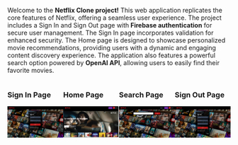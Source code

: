 <p>Welcome to the <b>Netflix Clone project!</b> This web application replicates the core features of Netflix, offering a seamless user experience. The project includes a Sign In and Sign Out page with<b> Firebase authentication</b> for secure user management. The Sign In page incorporates validation for enhanced security. The Home page is designed to showcase personalized movie recommendations, providing users with a dynamic and engaging content discovery experience. The application also features a powerful search option powered by <b>OpenAI API</b>, allowing users to easily find their favorite movies. </p>
<div style="display: flex;">
  <div style="flex: 1;">
  <h3>Sign In Page</h3>
  <img
  src="./public/signInPage.png"
  alt="SignIn Page"
  title="SignIn Page"
  style="width: 300px">
  </div>
  <div style="flex: 1;">
  <h3>Home Page</h3>
   <img
  src="./public/homePage.png"
  alt="Home Page"
  title="Home Page"
  style="width: 300px">
  </div>
  <div style="flex: 1;">
  <h3>Search Page</h3>
   <img
  src="./public/SearchPage.png"
  alt="Search Page"
  title="Search Page"
  style="width: 300px">
  </div>
  <div style="flex: 1;">
  <h3>Sign Out Page</h3>
   <img
  src="./public/signOut.png"
  alt="Sign Out Page"
  title="Sign Out Page"
  style="width: 300px">
  </div>
</div>
